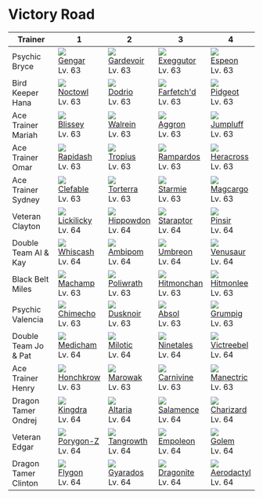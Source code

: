 # Victory Road

Trainer              | 1                                    | 2                                    | 3                                    | 4                                    
---                  | ---                                  | ---                                  | ---                                  | ---                                  
Psychic Bryce        | ![][094]<br> [Gengar]<br> Lv. 63     | ![][282]<br> [Gardevoir]<br> Lv. 63  | ![][103]<br> [Exeggutor]<br> Lv. 63  | ![][196]<br> [Espeon]<br> Lv. 63     
Bird Keeper Hana     | ![][164]<br> [Noctowl]<br> Lv. 63    | ![][085]<br> [Dodrio]<br> Lv. 63     | ![][083]<br> [Farfetch'd]<br> Lv. 63 | ![][018]<br> [Pidgeot]<br> Lv. 63    
Ace Trainer Mariah   | ![][242]<br> [Blissey]<br> Lv. 63    | ![][365]<br> [Walrein]<br> Lv. 63    | ![][306]<br> [Aggron]<br> Lv. 63     | ![][189]<br> [Jumpluff]<br> Lv. 63   | ![][429]<br> [Mismagius]<br> Lv. 63  
Ace Trainer Omar     | ![][078]<br> [Rapidash]<br> Lv. 63   | ![][357]<br> [Tropius]<br> Lv. 63    | ![][409]<br> [Rampardos]<br> Lv. 63  | ![][214]<br> [Heracross]<br> Lv. 63  | ![][473]<br> [Mamoswine]<br> Lv. 63  
Ace Trainer Sydney   | ![][036]<br> [Clefable]<br> Lv. 63   | ![][389]<br> [Torterra]<br> Lv. 63   | ![][121]<br> [Starmie]<br> Lv. 63    | ![][219]<br> [Magcargo]<br> Lv. 63   | ![][128]<br> [Tauros]<br> Lv. 63     
Veteran Clayton      | ![][463]<br> [Lickilicky]<br> Lv. 64 | ![][450]<br> [Hippowdon]<br> Lv. 64  | ![][398]<br> [Staraptor]<br> Lv. 64  | ![][127]<br> [Pinsir]<br> Lv. 64     | ![][466]<br> [Electivire]<br> Lv. 64 
Double Team Al & Kay | ![][340]<br> [Whiscash]<br> Lv. 64   | ![][424]<br> [Ambipom]<br> Lv. 64    | ![][197]<br> [Umbreon]<br> Lv. 64    | ![][003]<br> [Venusaur]<br> Lv. 64   
Black Belt Miles     | ![][068]<br> [Machamp]<br> Lv. 63    | ![][062]<br> [Poliwrath]<br> Lv. 63  | ![][107]<br> [Hitmonchan]<br> Lv. 63 | ![][106]<br> [Hitmonlee]<br> Lv. 63  
Psychic Valencia     | ![][358]<br> [Chimecho]<br> Lv. 63   | ![][477]<br> [Dusknoir]<br> Lv. 63   | ![][359]<br> [Absol]<br> Lv. 63      | ![][326]<br> [Grumpig]<br> Lv. 63    
Double Team Jo & Pat | ![][308]<br> [Medicham]<br> Lv. 64   | ![][350]<br> [Milotic]<br> Lv. 64    | ![][038]<br> [Ninetales]<br> Lv. 64  | ![][071]<br> [Victreebel]<br> Lv. 64 
Ace Trainer Henry    | ![][430]<br> [Honchkrow]<br> Lv. 63  | ![][105]<br> [Marowak]<br> Lv. 63    | ![][455]<br> [Carnivine]<br> Lv. 63  | ![][310]<br> [Manectric]<br> Lv. 63  | ![][199]<br> [Slowking]<br> Lv. 63   
Dragon Tamer Ondrej  | ![][230]<br> [Kingdra]<br> Lv. 64    | ![][334]<br> [Altaria]<br> Lv. 64    | ![][373]<br> [Salamence]<br> Lv. 64  | ![][006]<br> [Charizard]<br> Lv. 64  
Veteran Edgar        | ![][474]<br> [Porygon-Z]<br> Lv. 64  | ![][465]<br> [Tangrowth]<br> Lv. 64  | ![][395]<br> [Empoleon]<br> Lv. 64   | ![][076]<br> [Golem]<br> Lv. 64      | ![][157]<br> [Typhlosion]<br> Lv. 64 
Dragon Tamer Clinton | ![][330]<br> [Flygon]<br> Lv. 64     | ![][130]<br> [Gyarados]<br> Lv. 64   | ![][149]<br> [Dragonite]<br> Lv. 64  | ![][142]<br> [Aerodactyl]<br> Lv. 64 


[Venusaur]: /pokemon_changes/003/
[Charizard]: /pokemon_changes/006/
[Pidgeot]: /pokemon_changes/018/
[Clefable]: /pokemon_changes/036/
[Ninetales]: /pokemon_changes/038/
[Poliwrath]: /pokemon_changes/062/
[Machamp]: /pokemon_changes/068/
[Victreebel]: /pokemon_changes/071/
[Golem]: /pokemon_changes/076/
[Rapidash]: /pokemon_changes/078/
[Farfetch'd]: /pokemon_changes/083/
[Dodrio]: /pokemon_changes/085/
[Gengar]: /pokemon_changes/094/
[Exeggutor]: /pokemon_changes/103/
[Marowak]: /pokemon_changes/105/
[Hitmonlee]: /pokemon_changes/106/
[Hitmonchan]: /pokemon_changes/107/
[Starmie]: /pokemon_changes/121/
[Pinsir]: /pokemon_changes/127/
[Tauros]: /pokemon_changes/128/
[Gyarados]: /pokemon_changes/130/
[Aerodactyl]: /pokemon_changes/142/
[Dragonite]: /pokemon_changes/149/
[Typhlosion]: /pokemon_changes/157/
[Noctowl]: /pokemon_changes/164/
[Jumpluff]: /pokemon_changes/189/
[Espeon]: /pokemon_changes/196/
[Umbreon]: /pokemon_changes/197/
[Slowking]: /pokemon_changes/199/
[Heracross]: /pokemon_changes/214/
[Magcargo]: /pokemon_changes/219/
[Kingdra]: /pokemon_changes/230/
[Blissey]: /pokemon_changes/242/
[Gardevoir]: /pokemon_changes/282/
[Aggron]: /pokemon_changes/306/
[Medicham]: /pokemon_changes/308/
[Manectric]: /pokemon_changes/310/
[Grumpig]: /pokemon_changes/326/
[Flygon]: /pokemon_changes/330/
[Altaria]: /pokemon_changes/334/
[Whiscash]: /pokemon_changes/340/
[Milotic]: /pokemon_changes/350/
[Tropius]: /pokemon_changes/357/
[Chimecho]: /pokemon_changes/358/
[Absol]: /pokemon_changes/359/
[Walrein]: /pokemon_changes/365/
[Salamence]: /pokemon_changes/373/
[Torterra]: /pokemon_changes/389/
[Empoleon]: /pokemon_changes/395/
[Staraptor]: /pokemon_changes/398/
[Rampardos]: /pokemon_changes/409/
[Ambipom]: /pokemon_changes/424/
[Mismagius]: /pokemon_changes/429/
[Honchkrow]: /pokemon_changes/430/
[Hippowdon]: /pokemon_changes/450/
[Carnivine]: /pokemon_changes/455/
[Lickilicky]: /pokemon_changes/463/
[Tangrowth]: /pokemon_changes/465/
[Electivire]: /pokemon_changes/466/
[Mamoswine]: /pokemon_changes/473/
[Porygon-Z]: /pokemon_changes/474/
[Dusknoir]: /pokemon_changes/477/
[003]: /img/pokemon/003.png
[006]: /img/pokemon/006.png
[018]: /img/pokemon/018.png
[036]: /img/pokemon/036.png
[038]: /img/pokemon/038.png
[062]: /img/pokemon/062.png
[068]: /img/pokemon/068.png
[071]: /img/pokemon/071.png
[076]: /img/pokemon/076.png
[078]: /img/pokemon/078.png
[083]: /img/pokemon/083.png
[085]: /img/pokemon/085.png
[094]: /img/pokemon/094.png
[103]: /img/pokemon/103.png
[105]: /img/pokemon/105.png
[106]: /img/pokemon/106.png
[107]: /img/pokemon/107.png
[121]: /img/pokemon/121.png
[127]: /img/pokemon/127.png
[128]: /img/pokemon/128.png
[130]: /img/pokemon/130.png
[142]: /img/pokemon/142.png
[149]: /img/pokemon/149.png
[157]: /img/pokemon/157.png
[164]: /img/pokemon/164.png
[189]: /img/pokemon/189.png
[196]: /img/pokemon/196.png
[197]: /img/pokemon/197.png
[199]: /img/pokemon/199.png
[214]: /img/pokemon/214.png
[219]: /img/pokemon/219.png
[230]: /img/pokemon/230.png
[242]: /img/pokemon/242.png
[282]: /img/pokemon/282.png
[306]: /img/pokemon/306.png
[308]: /img/pokemon/308.png
[310]: /img/pokemon/310.png
[326]: /img/pokemon/326.png
[330]: /img/pokemon/330.png
[334]: /img/pokemon/334.png
[340]: /img/pokemon/340.png
[350]: /img/pokemon/350.png
[357]: /img/pokemon/357.png
[358]: /img/pokemon/358.png
[359]: /img/pokemon/359.png
[365]: /img/pokemon/365.png
[373]: /img/pokemon/373.png
[389]: /img/pokemon/389.png
[395]: /img/pokemon/395.png
[398]: /img/pokemon/398.png
[409]: /img/pokemon/409.png
[424]: /img/pokemon/424.png
[429]: /img/pokemon/429.png
[430]: /img/pokemon/430.png
[450]: /img/pokemon/450.png
[455]: /img/pokemon/455.png
[463]: /img/pokemon/463.png
[465]: /img/pokemon/465.png
[466]: /img/pokemon/466.png
[473]: /img/pokemon/473.png
[474]: /img/pokemon/474.png
[477]: /img/pokemon/477.png
